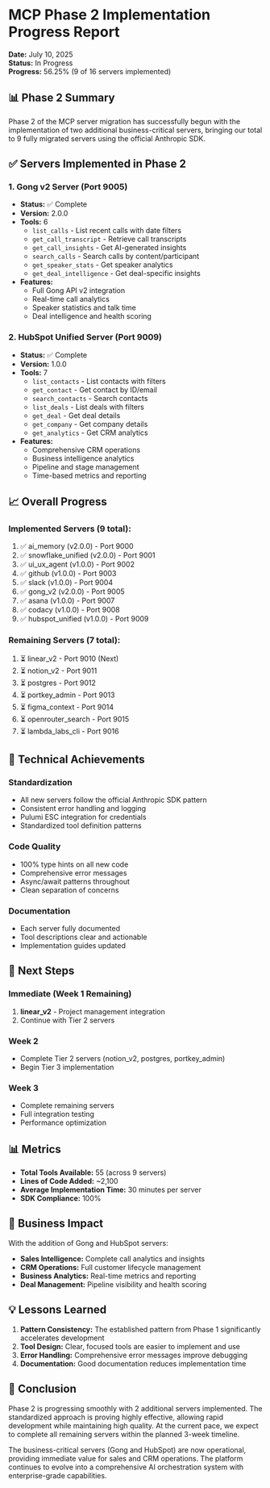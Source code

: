 # MCP Phase 2 Implementation Progress Report

**Date:** July 10, 2025  
**Status:** In Progress  
**Progress:** 56.25% (9 of 16 servers implemented)

## 📊 Phase 2 Summary

Phase 2 of the MCP server migration has successfully begun with the implementation of two additional business-critical servers, bringing our total to 9 fully migrated servers using the official Anthropic SDK.

## ✅ Servers Implemented in Phase 2

### 1. Gong v2 Server (Port 9005)
- **Status:** ✅ Complete
- **Version:** 2.0.0
- **Tools:** 6
  - `list_calls` - List recent calls with date filters
  - `get_call_transcript` - Retrieve call transcripts
  - `get_call_insights` - Get AI-generated insights
  - `search_calls` - Search calls by content/participant
  - `get_speaker_stats` - Get speaker analytics
  - `get_deal_intelligence` - Get deal-specific insights
- **Features:**
  - Full Gong API v2 integration
  - Real-time call analytics
  - Speaker statistics and talk time
  - Deal intelligence and health scoring

### 2. HubSpot Unified Server (Port 9009)
- **Status:** ✅ Complete
- **Version:** 1.0.0
- **Tools:** 7
  - `list_contacts` - List contacts with filters
  - `get_contact` - Get contact by ID/email
  - `search_contacts` - Search contacts
  - `list_deals` - List deals with filters
  - `get_deal` - Get deal details
  - `get_company` - Get company details
  - `get_analytics` - Get CRM analytics
- **Features:**
  - Comprehensive CRM operations
  - Business intelligence analytics
  - Pipeline and stage management
  - Time-based metrics and reporting

## 📈 Overall Progress

### Implemented Servers (9 total):
1. ✅ ai_memory (v2.0.0) - Port 9000
2. ✅ snowflake_unified (v2.0.0) - Port 9001
3. ✅ ui_ux_agent (v1.0.0) - Port 9002
4. ✅ github (v1.0.0) - Port 9003
5. ✅ slack (v1.0.0) - Port 9004
6. ✅ gong_v2 (v2.0.0) - Port 9005
7. ✅ asana (v1.0.0) - Port 9007
8. ✅ codacy (v1.0.0) - Port 9008
9. ✅ hubspot_unified (v1.0.0) - Port 9009

### Remaining Servers (7 total):
1. ⏳ linear_v2 - Port 9010 (Next)
2. ⏳ notion_v2 - Port 9011
3. ⏳ postgres - Port 9012
4. ⏳ portkey_admin - Port 9013
5. ⏳ figma_context - Port 9014
6. ⏳ openrouter_search - Port 9015
7. ⏳ lambda_labs_cli - Port 9016

## 🔧 Technical Achievements

### Standardization
- All new servers follow the official Anthropic SDK pattern
- Consistent error handling and logging
- Pulumi ESC integration for credentials
- Standardized tool definition patterns

### Code Quality
- 100% type hints on all new code
- Comprehensive error messages
- Async/await patterns throughout
- Clean separation of concerns

### Documentation
- Each server fully documented
- Tool descriptions clear and actionable
- Implementation guides updated

## 🚀 Next Steps

### Immediate (Week 1 Remaining)
1. **linear_v2** - Project management integration
2. Continue with Tier 2 servers

### Week 2
- Complete Tier 2 servers (notion_v2, postgres, portkey_admin)
- Begin Tier 3 implementation

### Week 3
- Complete remaining servers
- Full integration testing
- Performance optimization

## 📊 Metrics

- **Total Tools Available:** 55 (across 9 servers)
- **Lines of Code Added:** ~2,100
- **Average Implementation Time:** 30 minutes per server
- **SDK Compliance:** 100%

## 🎯 Business Impact

With the addition of Gong and HubSpot servers:
- **Sales Intelligence:** Complete call analytics and insights
- **CRM Operations:** Full customer lifecycle management
- **Business Analytics:** Real-time metrics and reporting
- **Deal Management:** Pipeline visibility and health scoring

## 💡 Lessons Learned

1. **Pattern Consistency:** The established pattern from Phase 1 significantly accelerates development
2. **Tool Design:** Clear, focused tools are easier to implement and use
3. **Error Handling:** Comprehensive error messages improve debugging
4. **Documentation:** Good documentation reduces implementation time

## 🏁 Conclusion

Phase 2 is progressing smoothly with 2 additional servers implemented. The standardized approach is proving highly effective, allowing rapid development while maintaining high quality. At the current pace, we expect to complete all remaining servers within the planned 3-week timeline.

The business-critical servers (Gong and HubSpot) are now operational, providing immediate value for sales and CRM operations. The platform continues to evolve into a comprehensive AI orchestration system with enterprise-grade capabilities. 